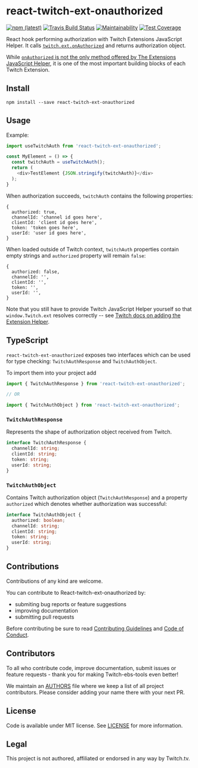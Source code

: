# react-twitch-ext-onauthorized

[![npm (latest)](https://img.shields.io/npm/v/react-twitch-ext-onauthorized/latest.svg)](https://www.npmjs.com/package/react-twitch-ext-onauthorized)
[![Travis Build Status](https://travis-ci.com/lukemnet/react-twitch-ext-onauthorized.svg?branch=master)](https://travis-ci.com/lukemnet/react-twitch-ext-onauthorized)
[![Maintainability](https://api.codeclimate.com/v1/badges/96c28dcc8a308d1d756c/maintainability)](https://codeclimate.com/github/lukemnet/react-twitch-ext-onauthorized/maintainability)
[![Test Coverage](https://api.codeclimate.com/v1/badges/96c28dcc8a308d1d756c/test_coverage)](https://codeclimate.com/github/lukemnet/react-twitch-ext-onauthorized/test_coverage)


React hook performing authorization with Twitch Extensions JavaScript Helper. It calls [`twitch.ext.onAuthorized`](https://dev.twitch.tv/docs/extensions/reference/#onauthorized) and returns authorization object.

While [`onAuthorized` is not the only method offered by The Extensions JavaScript Helper](https://dev.twitch.tv/docs/extensions/reference/#helper-extensions), it is one of the most important building blocks of each Twitch Extension.

## Install

```
npm install --save react-twitch-ext-onauthorized
```

## Usage

Example:

```javascript
import useTwitchAuth from 'react-twitch-ext-onauthorized';

const MyElement = () => {
  const twitchAuth = useTwitchAuth();
  return (
    <div>TestElement {JSON.stringify(twitchAuth)}</div>
  );
}
```

When authorization succeeds, ``twitchAuth`` contains the following properties:

```
{
  authorized: true,
  channelId: 'channel id goes here',
  clientId: 'client id goes here',
  token: 'token goes here',
  userId: 'user id goes here',
}
```

When loaded outside of Twitch context, ``twitchAuth`` properties contain empty strings and ``authorized`` property will remain ``false``:

```
{
  authorized: false,
  channelId: '',
  clientId: '',
  token: '',
  userId: '',
}
```

Note that you still have to provide Twitch JavaScript Helper yourself so that ``window.Twitch.ext`` resolves correctly -- see [Twitch docs on adding the Extension Helper](https://dev.twitch.tv/docs/extensions/building/#extension-helper-library).

## TypeScript

`react-twitch-ext-onauthorized` exposes two interfaces which can be used for type checking: `TwitchAuthResponse` and `TwitchAuthObject`.

To import them into your project add

```typescript
import { TwitchAuthResponse } from 'react-twitch-ext-onauthorized';

// OR

import { TwitchAuthObject } from 'react-twitch-ext-onauthorized';

```

### `TwitchAuthResponse`

Represents the shape of authorization object received from Twitch.

```typescript
interface TwitchAuthResponse {
  channelId: string;
  clientId: string;
  token: string;
  userId: string;
}
```

### `TwitchAuthObject`

Contains Twitch authorization object (`TwitchAuthResponse`) and a property `authorized` which denotes whether authorization was successful:

```typescript
interface TwitchAuthObject {
  authorized: boolean;
  channelId: string;
  clientId: string;
  token: string;
  userId: string;
}
```

## Contributions

Contributions of any kind are welcome.

You can contribute to React-twitch-ext-onauthorized by:

* submiting bug reports or feature suggestions
* improving documentation
* submitting pull requests

Before contributing be sure to read [Contributing Guidelines](https://github.com/lukemnet/react-twitch-ext-onauthorized/blob/master/CONTRIBUTING.md) and [Code of Conduct](https://github.com/lukemnet/react-twitch-ext-onauthorized/blob/master/CODE_OF_CONDUCT.md).

## Contributors

To all who contribute code, improve documentation, submit issues or feature requests - thank you for making Twitch-ebs-tools even better!

We maintain an [AUTHORS](https://github.com/lukemnet/react-twitch-ext-onauthorized/blob/master/AUTHORS) file where we keep a list of all project contributors. Please consider adding your name there with your next PR.


## License

Code is available under MIT license. See [LICENSE](https://raw.githubusercontent.com/lukemnet/react-twitch-ext-onauthorized/master/LICENSE) for more information.

## Legal

This project is not authored, affiliated or endorsed in any way by Twitch.tv.
